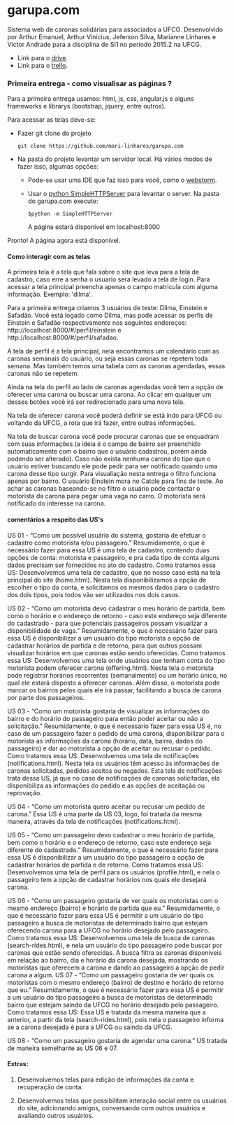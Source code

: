 # garupa.com

Sistema web de caronas solidárias para associados a UFCG.
Desenvolvido por Arthur Emanuel, Arthur Vinícius, Jeferson Silva, Marianne Linhares e Victor Andrade para a disciplina de SI1 no período 2015.2
na UFCG.

- Link para o [drive](https://drive.google.com/folderview?id=0B5o0xAAYXFw2dm9FMHhwSkpGT3M&usp=sharing).
- Link para o [trello](https://trello.com/garupa).

### Primeira entrega - como visualisar as páginas ?

Para a primeira entrega usamos: html, js, css, angular.js e alguns frameworks e librarys (bootstrap, jquery, entre outros).

Para acessar as telas deve-se:
- Fazer git clone do projeto

  `git clone https://github.com/mari-linhares/garupa.com`

- Na pasta do projeto levantar um servidor local.
  Há vários modos de fazer isso, algumas opções:
	- Pode-se usar uma IDE que faz isso para você, como o [webstorm](https://www.jetbrains.com/webstorm/).
	- Usar o [python SimpleHTTPServer](https://docs.python.org/2/library/simplehttpserver.html) para levantar o server.
		Na pasta do garupa.com execute:

		`$python -m SimpleHTTPServer`

		A página estará disponível em localhost:8000

Pronto! A página agora está disponível.

#### Como interagir com as telas

A primeira tela é a tela que fala sobre o site que leva para a tela de cadastro, caso erre a senha o usuario sera levado a tela de login.
Para acessar a tela principal preencha apenas o campo matricula com alguma informação. Exemplo: 'dilma'.

Para a primeira entrega criamos 3 usuários de teste: Dilma, Einstein e Safadão. Você está logado como Dilma, mas pode acessar
os perfis de Einstein e Safadão respectivamente nos seguintes endereços:
http://localhost:8000/#/perfil/einstein e http://localhost:8000/#/perfil/safadao.

A tela de perfil é a tela principal, nela encontramos um calendário com as caronas semanais do usuário, ou seja essas caronas
se repetem toda semana. Mas também temos uma tabela com as caronas agendadas, essas caronas não se repetem.

Ainda na tela do perfil ao lado de caronas agendadas você tem a opção de oferecer uma carona ou buscar uma carona.
Ao clicar em qualquer um desses botões você irá ser redirecionado para uma nova tela.

Na tela de oferecer carona você poderá definir se está indo para UFCG ou voltando da UFCG, a rota que irá fazer, entre outras informações.

Na tela de buscar carona você pode procurar caronas que se enquadram com suas informações (a ideia é o campo de bairro ser preenchido
automaticamente com o bairro que o usuário cadastrou, porém ainda podendo ser alterado). Caso não exista nenhuma carona do tipo que o usuário
estiver buscando ele pode pedir para ser notificado quando uma carona desse tipo surgir. Para visualiação nesta entrega o filtro funciona apenas 		por bairro. O usuário Einstein mora no Catole para fins de teste.
Ao achar as caronas baseando-se no filtro o usuário pode contactar o motorista da carona para pegar uma vaga no carro.
O motorista será notificado do interesse na carona.

#### comentários a respeito das US's

US 01 - “Como um possível usuário do sistema, gostaria de efetuar o cadastro como motorista e/ou passageiro.”
	Resumidamente, o que é necessário fazer para essa US é uma tela de cadastro, contendo duas opções de conta: motorista e passageiro, e pra cada tipo de conta alguns dados precisam ser fornecidos no ato do cadastro.
	Como tratamos essa US: Desenvolvemos uma tela de cadastro, que no nosso caso está na tela principal do site (home.html). Nesta tela disponibilizamos a opção de escolher o tipo da conta, e solicitamos os mesmos dados para o cadastro dos dois tipos, pois todos vão ser utilizados nos dois casos.

US 02 - “Como um motorista devo cadastrar o meu horário de partida, bem como o horário e o endereço de retorno - caso este endereço seja diferente do cadastrado - para que potenciais passageiros possam visualizar a disponibilidade de vaga.”
	Resumidamente, o que é necessário fazer para essa US é disponibilizar a um usuário do tipo motorista a opção de cadastrar horários de partida e de retorno, para que outros possam visualizar horários em que caronas estão sendo oferecidas.
	Como tratamos essa US: Desenvolvemos uma tela onde usuários que tenham conta do tipo motorista podem oferecer carona (offering.html). Nesta tela o motorista pode registrar horários recorrentes (semanalmente) ou um horário único, no qual ele estará disposto a oferecer caronas. Além disso, o motorista pode marcar os bairros pelos quais ele irá passar, facilitando a busca de carona por parte dos passageiros.

US 03 - “Como um motorista gostaria de visualizar as informações do bairro e do horário do passageiro para então poder aceitar ou não a solicitação.”
	Resumidamente, o que é necessário fazer para essa US é, no caso de um passageiro fazer o pedido de uma carona, disponibilizar para o motorista as informações da carona (horário, data, bairro, dados do passageiro) e dar ao motorista a opção de aceitar ou recusar o pedido.
	Como tratamos essa US: Desenvolvemos uma tela de notificações (notifications.html). Nesta tela os usuários têm acesso às informações de caronas solicitadas, pedidos aceitos ou negados. Esta tela de notificações trata dessa US, já que no caso de notificações de caronas solicitadas, ela disponibiliza as informações do pedido e as opções de aceitação ou reprovação.

US 04 - “Como um motorista quero aceitar ou recusar um pedido de carona.”
	Essa US é uma parte da US 03, logo, foi tratada da mesma maneira, através da tela de notificações (notifications.html).

US 05 - “Como um passageiro devo cadastrar o meu horário de partida, bem como o horário e o endereço de retorno, caso este endereço seja diferente do cadastrado.”
	Resumidamente, o que é necessário fazer para essa US é disponibilizar a um usuário do tipo passageiro a opção de cadastrar horários de partida e de retorno.
	Como tratamos essa US: Desenvolvemos uma tela de perfil para os usuários (profile.html), e nela o passageiro tem a opção de cadastrar horários nos quais ele desejará carona.

US 06 - “Como um passageiro gostaria de ver quais os motoristas com o mesmo endereço (bairro) e horário de partida que eu.”
	Resumidamente, o que é necessário fazer para essa US é permitir a um usuário do tipo passageiro a busca de motoristas de determinado bairro que estejam oferecendo carona para a UFCG no horário desejado pelo passageiro.
	Como tratamos essa US: Desenvolvemos uma tela de busca de caronas (search-rides.html), e nela um usuário do tipo passageiro pode buscar por caronas que estão sendo oferecidas. A busca filtra as caronas disponíveis em relação ao bairro, dia e horário da carona desejada, mostrando os motoristas que oferecem a carona e dando ao passageiro a opção de pedir carona a algum.
US 07 -  “Como um passageiro gostaria de ver quais os motoristas com o mesmo
endereço (bairro) de destino e horário de retorno que eu.”
	Resumidamente, o que é necessário fazer para essa US é permitir a um usuário do tipo passageiro a busca de motoristas de determinado bairro que estejam saindo da UFCG no horário desejado pelo passageiro.
	Como tratamos essa US: Essa US é tratada da mesma maneira que a anterior, a partir da tela (search-rides.html), pois nela o passageiro informa se a carona desejada é para a UFCG ou saindo da UFCG.

US 08 - “Como um passageiro gostaria de agendar uma carona.”
	US tratada de maneira semelhante as US 06 e 07.

#### Extras:

1. Desenvolvemos telas para edição de informações da conta e recuperação de conta.

2. Desenvolvemos telas que possibilitam interação social entre os usuários do site, adicionando amigos, conversando com outros usuários e avaliando outros usuários.
